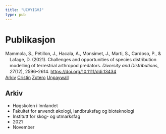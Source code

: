 ```yaml
---
title: "UCVYIGVJ"
type: pub
---
```

<h1>Publikasjon</h1>
<article id="csl-bib-container-UCVYIGVJ" class="csl-bib-container">
  <div class="csl-bib-body" style="line-height: 1.35; padding-left: 1em; text-indent:-1em;">
  <div class="csl-entry">Mammola, S., P&#xE9;tillon, J., Hacala, A., Monsimet, J., Marti, S., Cardoso, P., &amp; Lafage, D. (2021). Challenges and opportunities of species distribution modelling of terrestrial arthropod predators. <i>Diversity and Distributions</i>, <i>27</i>(12), 2596&#x2013;2614. <a href="https://doi.org/10.1111/ddi.13434">https://doi.org/10.1111/ddi.13434</a></div>
</div>
  <div class="csl-bib-buttons">
    <a href="#taxonomy-article-UCVYIGVJ" class="csl-bib-button">Arkiv</a>
    <a href alt="Cristin URL" class="csl-bib-button">Cristin</a>
    <a href alt="Zotero URL" class="csl-bib-button">Zotero</a>
    <a href="https://onlinelibrary.wiley.com/doi/pdfdirect/10.1111/ddi.13434" class="csl-bib-button">Unpaywall</a>
  </div>
  <div id="csl-bib-meta-container-UCVYIGVJ"></div>
</article>
<div id="csl-bib-meta-UCVYIGVJ" class="csl-bib-meta">
  <article id="taxonomy-article-UCVYIGVJ" class="taxonomy-article">
    <h1>Arkiv</h1>
    <ul>
      <li>Høgskolen i Innlandet</li>
      <li>Fakultet for anvendt økologi, landbruksfag og bioteknologi</li>
      <li>Institutt for skog- og utmarksfag</li>
      <li>2021</li>
      <li>November</li>
    </ul>
  </article>
</div>
